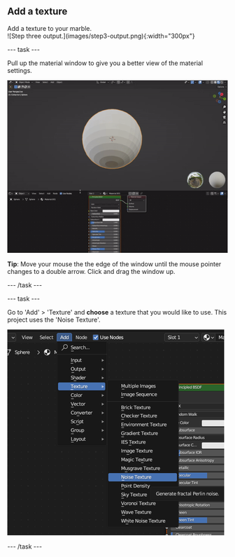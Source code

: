 ## Add a texture

<div style="display: flex; flex-wrap: wrap">
<div style="flex-basis: 200px; flex-grow: 1; margin-right: 15px;">
Add a texture to your marble.
</div>
<div>
![Step three output.](images/step3-output.png){:width="300px"}
</div>
</div>

--- task ---

Pull up the material window to give you a better view of the material settings. 

![The materials pane is pulled up to reveal all of the material settings.](images/material-pull-up.gif)

**Tip**: Move your mouse the the edge of the window until the mouse pointer changes to a double arrow. Click and drag the window up. 

--- /task ---

--- task ---

Go to 'Add' > 'Texture' and **choose** a texture that you would like to use. This project uses the 'Noise Texture'.

![A texture is added using 'Add' > 'Texture' menu.](images/add-texture.png)

--- /task ---
